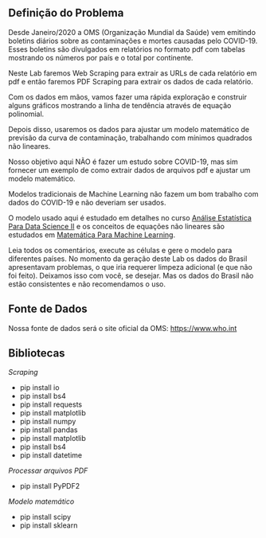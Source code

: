 ## Definição do Problema

Desde Janeiro/2020 a OMS (Organização Mundial da Saúde) vem emitindo boletins diários sobre as contaminações e mortes causadas pelo COVID-19. Esses boletins são divulgados em relatórios no formato pdf com tabelas mostrando os números por país e o total por continente.

Neste Lab faremos Web Scraping para extrair as URLs de cada relatório em pdf e então faremos PDF Scraping para extrair os dados de cada relatório.

Com os dados em mãos, vamos fazer uma rápida exploração e construir alguns gráficos mostrando a linha de tendência através de equação polinomial.

Depois disso, usaremos os dados para ajustar um modelo matemático de previsão da curva de contaminação, trabalhando com mínimos quadrados não lineares.

Nosso objetivo aqui NÃO é fazer um estudo sobre COVID-19, mas sim fornecer um exemplo de como extrair dados de arquivos pdf e ajustar um modelo matemático.

Modelos tradicionais de Machine Learning não fazem um bom trabalho com dados do COVID-19 e não deveriam ser usados. 

O modelo usado aqui é estudado em detalhes no curso <a href="https://www.datascienceacademy.com.br/course?courseid=analise-estatistica-para-data-science-ii">Análise Estatística Para Data Science II</a> e os conceitos de equações não lineares são estudados em <a href="https://www.datascienceacademy.com.br/course?courseid=matematica-para-machine-learning">Matemática Para Machine Learning</a>.

Leia todos os comentários, execute as células e gere o modelo para diferentes países. No momento da geração deste Lab os dados do Brasil apresentavam problemas, o que iria requerer limpeza adicional (e que não foi feito). Deixamos isso com você, se desejar. Mas os dados do Brasil não estão consistentes e não recomendamos o uso.


## Fonte de Dados

Nossa fonte de dados será o site oficial da OMS: https://www.who.int

## Bibliotecas
*Scraping*
- pip install io
- pip install bs4
- pip install requests
- pip install matplotlib
- pip install numpy
- pip install pandas
- pip install matplotlib
- pip install bs4
- pip install datetime

*Processar arquivos PDF*
- pip install PyPDF2

*Modelo matemático*
- pip install scipy
- pip install sklearn